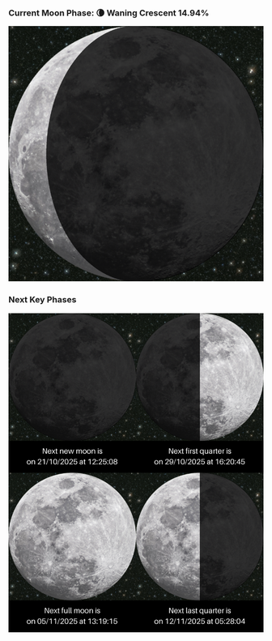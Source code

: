 ### Current Moon Phase: 🌘 Waning Crescent 14.94%
![Moon Phase](moonphase.png)
### Next Key Phases
![Gallery](gallery.png)